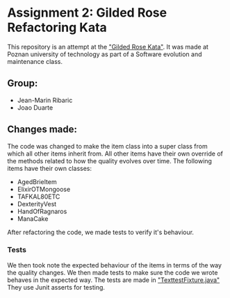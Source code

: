 # Assignment 2: Gilded Rose Refactoring Kata

This repository is an attempt at the ["Gilded Rose Kata"](https://github.com/emilybache/GildedRose-Refactoring-Kata). It was made at Poznan university of technology as part of a Software evolution and maintenance class.

## Group:
- Jean-Marin Ribaric
- Joao Duarte

## Changes made:

The code was changed to make the item class into a super class from which all other items inherit from. All other items have their own override of the methods related to how the quality evolves over time.
The following items have their own classes:
- AgedBrieItem
- ElixirOTMongoose
- TAFKAL80ETC
- DexterityVest
- HandOfRagnaros
- ManaCake

After refactoring the code, we made tests to verify it's behaviour.

### Tests

We then took note the expected behaviour of the items in terms of the way the quality changes. We then made tests to make sure the code we wrote behaves in the expected way. The tests are made in ["TexttestFixture.java"](https://github.com/JM-Rib/GildedRose-Refactoring-Kata/blob/main/Java/src/main/java/com/gildedrose/TexttestFixture.java) They use Junit asserts for testing.
